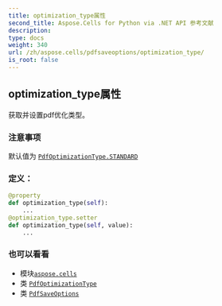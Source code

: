 ```yaml
---
title: optimization_type属性
second_title: Aspose.Cells for Python via .NET API 参考文献
description:
type: docs
weight: 340
url: /zh/aspose.cells/pdfsaveoptions/optimization_type/
is_root: false
---
```

## optimization_type属性

获取并设置pdf优化类型。

### 注意事项

默认值为 [`PdfOptimizationType.STANDARD`](/cells/python-net/zh/aspose.cells.rendering/pdfoptimizationtype#STANDARD)
### 定义：
```python
@property
def optimization_type(self):
    ...
@optimization_type.setter
def optimization_type(self, value):
    ...
```

### 也可以看看
* 模块[`aspose.cells`](../../)
* 类 [`PdfOptimizationType`](/cells/python-net/zh/aspose.cells.rendering/pdfoptimizationtype)
* 类 [`PdfSaveOptions`](/cells/python-net/zh/aspose.cells/pdfsaveoptions)
